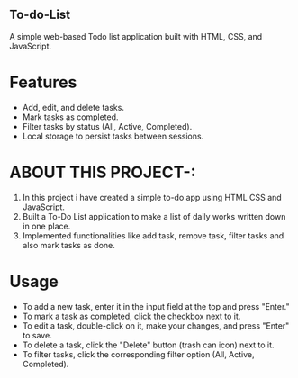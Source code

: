 ## To-do-List
A simple web-based Todo list application built with HTML, CSS, and JavaScript.

# Features
- Add, edit, and delete tasks.
- Mark tasks as completed.
- Filter tasks by status (All, Active, Completed).
- Local storage to persist tasks between sessions.

# ABOUT THIS PROJECT-:
1. In this project i have created a simple to-do app using HTML CSS and JavaScript.
2. Built a To-Do List application to make a list of daily works written down in one place.
3. Implemented functionalities like add task, remove task, filter tasks and also mark tasks as done.
   
# Usage
* To add a new task, enter it in the input field at the top and press "Enter."
* To mark a task as completed, click the checkbox next to it.
* To edit a task, double-click on it, make your changes, and press "Enter" to save.
* To delete a task, click the "Delete" button (trash can icon) next to it.
* To filter tasks, click the corresponding filter option (All, Active, Completed).
